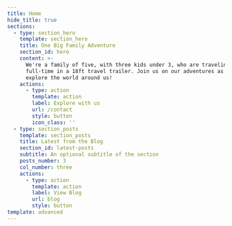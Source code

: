 ```yaml
---
title: Home
hide_title: true
sections:
  - type: section_hero
    template: section_hero
    title: One Big Family Adventure
    section_id: hero
    content: >-
      We're a family of five, with three kids under 3, who are traveling the US
      full-time in a 18ft travel trailer. Join us on our adventures as we
      explore the world around us!
    actions:
      - type: action
        template: action
        label: Explore with us
        url: /contact
        style: button
        icon_class: ''
  - type: section_posts
    template: section_posts
    title: Latest from the Blog
    section_id: latest-posts
    subtitle: An optional subtitle of the section
    posts_number: 3
    col_number: three
    actions:
      - type: action
        template: action
        label: View Blog
        url: blog
        style: button
template: advanced
---
```

